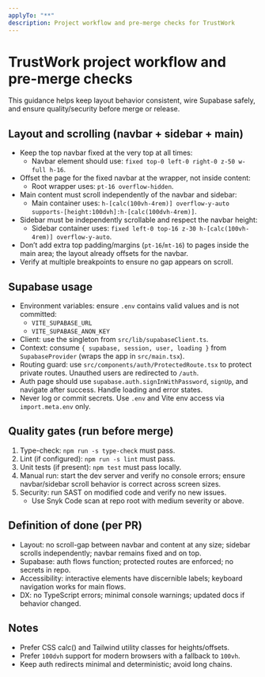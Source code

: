 ```yaml
---
applyTo: "**"
description: Project workflow and pre-merge checks for TrustWork
---
```


# TrustWork project workflow and pre-merge checks

This guidance helps keep layout behavior consistent, wire Supabase safely, and ensure quality/security before merge or release.

## Layout and scrolling (navbar + sidebar + main)
- Keep the top navbar fixed at the very top at all times:
  - Navbar element should use: `fixed top-0 left-0 right-0 z-50 w-full h-16`.
- Offset the page for the fixed navbar at the wrapper, not inside content:
  - Root wrapper uses: `pt-16 overflow-hidden`.
- Main content must scroll independently of the navbar and sidebar:
  - Main container uses: `h-[calc(100vh-4rem)] overflow-y-auto supports-[height:100dvh]:h-[calc(100dvh-4rem)]`.
- Sidebar must be independently scrollable and respect the navbar height:
  - Sidebar container uses: `fixed left-0 top-16 z-30 h-[calc(100vh-4rem)] overflow-y-auto`.
- Don’t add extra top padding/margins (`pt-16`/`mt-16`) to pages inside the main area; the layout already offsets for the navbar.
- Verify at multiple breakpoints to ensure no gap appears on scroll.

## Supabase usage
- Environment variables: ensure `.env` contains valid values and is not committed:
  - `VITE_SUPABASE_URL`
  - `VITE_SUPABASE_ANON_KEY`
- Client: use the singleton from `src/lib/supabaseClient.ts`.
- Context: consume `{ supabase, session, user, loading }` from `SupabaseProvider` (wraps the app in `src/main.tsx`).
- Routing guard: use `src/components/auth/ProtectedRoute.tsx` to protect private routes. Unauthed users are redirected to `/auth`.
- Auth page should use `supabase.auth.signInWithPassword`, `signUp`, and navigate after success. Handle loading and error states.
- Never log or commit secrets. Use `.env` and Vite env access via `import.meta.env` only.

## Quality gates (run before merge)
1. Type-check: `npm run -s type-check` must pass.
2. Lint (if configured): `npm run -s lint` must pass.
3. Unit tests (if present): `npm test` must pass locally.
4. Manual run: start the dev server and verify no console errors; ensure navbar/sidebar scroll behavior is correct across screen sizes.
5. Security: run SAST on modified code and verify no new issues.
   - Use Snyk Code scan at repo root with medium severity or above.

## Definition of done (per PR)
- Layout: no scroll-gap between navbar and content at any size; sidebar scrolls independently; navbar remains fixed and on top.
- Supabase: auth flows function; protected routes are enforced; no secrets in repo.
- Accessibility: interactive elements have discernible labels; keyboard navigation works for main flows.
- DX: no TypeScript errors; minimal console warnings; updated docs if behavior changed.

## Notes
- Prefer CSS calc() and Tailwind utility classes for heights/offsets.
- Prefer `100dvh` support for modern browsers with a fallback to `100vh`.
- Keep auth redirects minimal and deterministic; avoid long chains.